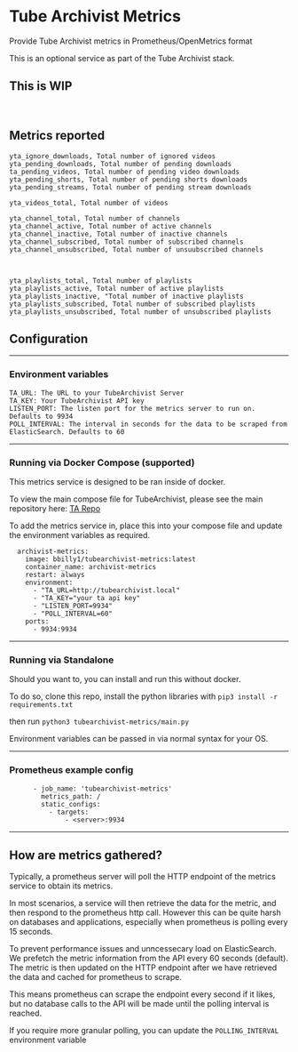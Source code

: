 # Tube Archivist Metrics
Provide Tube Archivist metrics in Prometheus/OpenMetrics format

This is an optional service as part of the Tube Archivist stack. 

**This is WIP**
---
&nbsp;

## Metrics reported
```
yta_ignore_downloads, Total number of ignored videos
yta_pending_downloads, Total number of pending downloads
ta_pending_videos, Total number of pending video downloads
yta_pending_shorts, Total number of pending shorts downloads
yta_pending_streams, Total number of pending stream downloads

yta_videos_total, Total number of videos
        
yta_channel_total, Total number of channels
yta_channel_active, Total number of active channels
yta_channel_inactive, Total number of inactive channels
yta_channel_subscribed, Total number of subscribed channels
yta_channel_unsubscribed, Total number of unsuubscribed channels
        
        
        
yta_playlists_total, Total number of playlists
yta_playlists_active, Total number of active playlists
yta_playlists_inactive, "Total number of inactive playlists
yta_playlists_subscribed, Total number of subscribed playlists
yta_playlists_unsubscribed, Total number of unsubscribed playlists

```

## Configuration

---
### Environment variables
```
TA_URL: The URL to your TubeArchivist Server
TA_KEY: Your TubeArchivist API key
LISTEN_PORT: The listen port for the metrics server to run on. Defaults to 9934
POLL_INTERVAL: The interval in seconds for the data to be scraped from ElasticSearch. Defaults to 60
```
---
### Running via Docker Compose (supported)
This metrics service is designed to be ran inside of docker.

To view the main compose file for TubeArchivist, please see the main repository here: [TA Repo](https://github.com/tubearchivist/tubearchivist)

To add the metrics service in, place this into your compose file and update the environment variables as required.

```
  archivist-metrics:
    image: bbilly1/tubearchivist-metrics:latest
    container_name: archivist-metrics
    restart: always
    environment:
      - "TA_URL=http://tubearchivist.local"
      - "TA_KEY="your ta api key"
      - "LISTEN_PORT=9934"
      - "POLL_INTERVAL=60"
    ports:
      - 9934:9934
```
---

### Running via Standalone
Should you want to, you can install and run this without docker.

To do so, clone this repo, install the python libraries with `pip3 install -r requirements.txt`

then run `python3 tubearchivist-metrics/main.py`

Environment variables can be passed in via normal syntax for your OS.

---

### Prometheus example config
```
      - job_name: 'tubearchivist-metrics'
        metrics_path: /
        static_configs:
          - targets:
              - <server>:9934
```
---
## How are metrics gathered?

Typically, a prometheus server will poll the HTTP endpoint of the metrics service to obtain its metrics.

In most scenarios, a service will then retrieve the data for the metric, and then respond to the prometheus http call. However this can be quite harsh on databases and applications, especially when prometheus is polling every 15 seconds.

To prevent performance issues and unncessecary load on ElasticSearch. We prefetch the metric information from the API every 60 seconds (default). The metric is then updated on the HTTP endpoint after we have retrieved the data and cached for prometheus to scrape.

This means prometheus can scrape the endpoint every second if it likes, but no database calls to the API will be made until the polling interval is reached.

If you require more granular polling, you can update the `POLLING_INTERVAL` environment variable